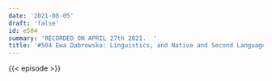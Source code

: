 ```yaml
---
date: '2021-08-05'
draft: 'false'
id: e504
summary: 'RECORDED ON APRIL 27th 2021.  '
title: '#504 Ewa Dabrowska: Linguistics, and Native and Second Language Attainment'
---
```

{{< episode >}}
